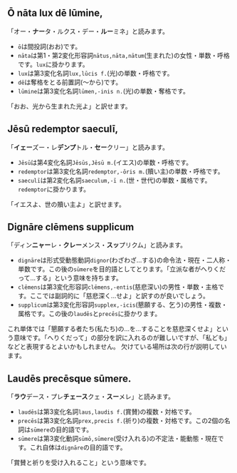 ## Ō nāta lux dē lūmine,
「オー・**ナー**タ・ルクス・デー・**ルー**ミネ」と読みます。

- `ō`は間投詞(おお)です。
- `nāta`は第1・第2変化形容詞`nātus,nāta,nātum`(生まれた)の女性・単数・呼格です。`lux`に掛かります。
- `lux`は第3変化名詞`lux,lūcis f.`(光)の単数・呼格です。
- `dē`は奪格をとる前置詞(〜から)です。
- `lūmine`は第3変化名詞`lūmen,-inis n.`(光)の単数・奪格です。

「おお、光から生まれた光よ」と訳せます。

## Jēsū redemptor saeculī,
「**イェー**ズー・レ**デンプ**トル・**セー**クリー」と読みます。

- `Jēsū`は第4変化名詞`Jēsūs,Jēsū m.`(イエス)の単数・呼格です。
- `redemptor`は第3変化名詞`redemptor,-ōris m.`(贖い主)の単数・呼格です。
- `saeculī`は第2変化名詞`saeculum,-ī n.`(世・世代)の単数・属格です。`redemptor`に掛かります。

「イエスよ、世の贖い主よ」と訳せます。

## Dignāre clēmens supplicum
「ディン**ニャー**レ・**クレー**メンス・**スッ**プリクム」と読みます。

- `dignāre`は形式受動態動詞`dignor`(わざわざ…する)の命令法・現在・二人称・単数です。この後の`sūmere`を目的語としてとります。「立派な者がへりくだって…する」という意味を持ちます。
- `clēmens`は第3変化形容詞`clēmens,-entis`(慈悲深い)の男性・単数・主格です。ここでは副詞的に「慈悲深く…せよ」と訳すのが良いでしょう。
- `supplicum`は第3変化形容詞`supplex,-icis`(懇願する、乞う)の男性・複数・属格です。この後の`laudēs`と`precēs`に掛かります。

これ単体では「懇願する者たち(私たち)の…を…することを慈悲深くせよ」という意味です。「へりくだって」の部分を訳に入れるのが難しいですが、「私ども」などと表現するとよいかもしれません。
欠けている場所は次の行が説明しています。

## Laudēs precēsque sūmere.
「**ラウ**デース・プレ**チェース**クェ・**スー**メレ」と読みます。
- `laudēs`は第3変化名詞`laus,laudis f.`(賞賛)の複数・対格です。
- `precēs`は第3変化名詞`prex,precis f.`(祈り)の複数・対格です。この2個の名詞は`sūmere`の目的語です。
- `sūmere`は第3変化動詞`sūmō,sūmere`(受け入れる)の不定法・能動態・現在です。これ自体は`dignāre`の目的語です。

「賞賛と祈りを受け入れること」という意味です。
